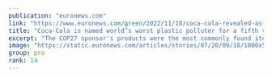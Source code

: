 ```yaml
---
publication: "euronews.com"
link: "https://www.euronews.com/green/2022/11/18/coca-cola-revealed-as-worlds-worst-plastic-polluter-for-fifth-year-in-a-row"
title: "Coca-Cola is named world’s worst plastic polluter for a fifth year"
excerpt: "The COP27 sponsor's products were the most commonly found items by volunteers researching plastic pollution."
image: "https://static.euronews.com/articles/stories/07/20/09/18/1000x563_cmsv2_e045be67-5526-576b-88af-a3a28c1a6f88-7200918.jpg"
group: pro
rank: 14
---
```


